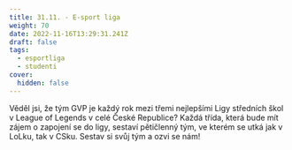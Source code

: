 ```yaml
---
title: 31.11. - E-sport liga
weight: 70
date: 2022-11-16T13:29:31.241Z
draft: false
tags:
  - esportliga
  - studenti
cover:
  hidden: false
---
```

<!--StartFragment-->

Věděl jsi, že tým GVP je každý rok mezi třemi nejlepšími Ligy středních škol v League of Legends v celé České Republice? Každá třída, která bude mít zájem o zapojení se do ligy, sestaví pětičlenný tým, ve kterém se utká jak v LoLku, tak v CSku. Sestav si svůj tým a ozvi se nám!

<!--EndFragment-->